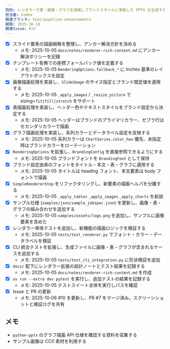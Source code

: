 ```yaml
---
目的: レンダラーで表・画像・グラフを描画しブランドスタイルに準拠した PPTX を生成する
担当者: Codex
関連ブランチ: feat/pipeline-enhancements
期限: 2025-10-18
関連Issue: #10
---
```


- [x] スライド要素の描画戦略を整理し、アンカー解決方針を決める
  - メモ: 2025-10-05 `docs/notes/renderer-rich-content.md` にアンカー解決ポリシーを記録
- [x] テンプレート有無での座標フォールバック値を定義する
  - メモ: 2025-10-05 `RenderingOptions.fallback_*` に Inches 基準のレイアウトボックスを設定
- [x] 画像描画処理を実装し、`SlideImage` のサイズ指定とブランド既定値を適用する
  - メモ: 2025-10-05 `_apply_images` / `_resize_picture` で sizing=`fit|fill|stretch` をサポート
- [x] 表描画処理を実装し、ヘッダー色やテキストスタイルをブランド設定から決定する
  - メモ: 2025-10-05 ヘッダーはブランドのプライマリカラー、ゼブラ行はセカンダリカラーで描画
- [x] グラフ描画処理を実装し、系列カラーとデータラベル設定を反映する
  - メモ: 2025-10-05 系列カラーは `ChartSeries.color_hex` 優先、未指定時はブランドカラーをローテーション
- [x] `RenderingOptions` を拡張し、`BrandingConfig` を直接参照できるようにする
  - メモ: 2025-10-05 ブランドフォントを `BrandingFont` として保持
- [x] ブランド設定由来のフォントをタイトル・本文・表・グラフに適用する
  - メモ: 2025-10-05 タイトルは heading フォント、本文要素は body フォントで描画
- [x] `SimpleRendererStep` をリファクタリングし、新要素の描画ヘルパを分離する
  - メモ: 2025-10-05 `_apply_tables` `_apply_images` `_apply_charts` を新設
- [x] サンプル仕様 (`samples/json/sample_jobspec.json`) を更新し、画像・表・グラフの組み合わせを追加する
  - メモ: 2025-10-05 `samples/assets/logo.png` を追加し、サンプルに画像要素を含めた
- [x] レンダラー単体テストを追加し、新機能の描画ロジックを検証する
  - メモ: 2025-10-05 `tests/test_renderer.py` でフォント・カラー・データラベルを検証
- [x] CLI 統合テストを拡張し、生成ファイルに画像・表・グラフが含まれるケースを追加する
  - メモ: 2025-10-05 `tests/test_cli_integration.py` に形状検証を追加
- [x] `docs/` 配下にレンダラー拡張の設計ノートとテスト結果を記録する
  - メモ: 2025-10-05 `docs/notes/renderer-rich-content.md` を作成
- [x] `uv run --extra dev pytest` を実行し、追加テストの結果を記録する
  - メモ: 2025-10-05 テストスイート全体を実行しパスを確認
- [x] Issue と PR の更新
  - メモ: 2025-10-06 #10 を更新し、PR #7 をマージ済み。スクリーンショットと検証ログを共有

## メモ
- `python-pptx` のグラフ描画 API 仕様を確認する資料を収集する
- サンプル画像は CC0 素材を利用する
